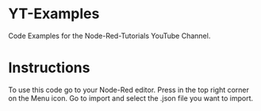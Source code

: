 # YT-Examples
Code Examples for the Node-Red-Tutorials YouTube Channel.

# Instructions
To use this code go to your Node-Red editor. Press in the top right corner on the Menu icon.
Go to import and select the .json file you want to import.
